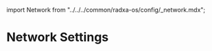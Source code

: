 import Network from "../../../common/radxa-os/config/\_network.mdx";

# Network Settings

<Network />
